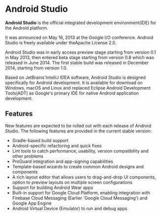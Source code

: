 # Android Studio

**Android Studio** is the official integrated development environment\(IDE\) for the Android platform.

It was announced on May 16, 2013 at the Google I/O conference. Android Studio is freely available under theApache License 2.0.

Android Studio was in early access preview stage starting from version 0.1 in May 2013, then entered beta stage starting from version 0.8 which was released in June 2014. The first stable build was released in December 2014, starting from version 1.0.

Based on JetBrains'IntelliJ IDEA software, Android Studio is designed specifically for Android development. It is available for download on Windows, macOS and Linux and replaced Eclipse Android Development Tools\(ADT\) as Google's primary IDE for native Android application development.

## Features

New features are expected to be rolled out with each release of Android Studio. The following features are provided in the current stable version:

* Gradle-based build support
* Android-specific refactoring and quick fixes
* Lint tools to catch performance, usability, version compatibility and other problems
* ProGuard integration and app-signing capabilities
* Template-based wizards to create common Android designs and components
* A rich layout editor that allows users to drag-and-drop UI components, option to preview layouts on multiple screen configurations
* Support for building Android Wear apps
* Built-in support for Google Cloud Platform, enabling integration with Firebase Cloud Messaging \(Earlier 'Google Cloud Messaging'\) and Google App Engine
* Android Virtual Device \(Emulator\) to run and debug apps



